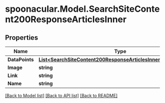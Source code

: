 # spoonacular.Model.SearchSiteContent200ResponseArticlesInner

## Properties

Name | Type | Description | Notes
------------ | ------------- | ------------- | -------------
**DataPoints** | [**List&lt;SearchSiteContent200ResponseArticlesInnerDataPointsInner&gt;**](SearchSiteContent200ResponseArticlesInnerDataPointsInner.md) |  | [optional] 
**Image** | **string** |  | 
**Link** | **string** |  | 
**Name** | **string** |  | 

[[Back to Model list]](../README.md#documentation-for-models) [[Back to API list]](../README.md#documentation-for-api-endpoints) [[Back to README]](../README.md)

